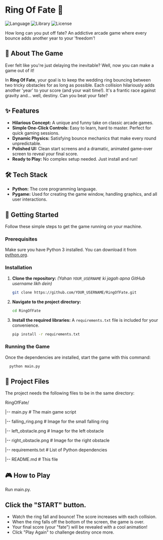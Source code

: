 # Ring Of Fate 💍

![Language](https://img.shields.io/badge/Language-Python-blue.svg) ![Library](https://img.shields.io/badge/Library-Pygame-red.svg) ![License](https://img.shields.io/badge/License-MIT-green.svg)

How long can you put off fate? An addictive arcade game where every bounce adds another year to your 'freedom'!



## 📜 About The Game

Ever felt like you're just delaying the inevitable? Well, now you can make a game out of it! 

In **Ring Of Fate**, your goal is to keep the wedding ring bouncing between two tricky obstacles for as long as possible. Each collision hilariously adds another 'year' to your score (and your wait time!). It's a frantic race against gravity and... well, destiny. Can you beat your fate?

## ✨ Features

*   **Hilarious Concept:** A unique and funny take on classic arcade games.
*   **Simple One-Click Controls:** Easy to learn, hard to master. Perfect for quick gaming sessions.
*   **Dynamic Physics:** Satisfying bounce mechanics that make every round unpredictable.
*   **Polished UI:** Clean start screens and a dramatic, animated game-over screen to reveal your final score.
*   **Ready to Play:** No complex setup needed. Just install and run!

## 🛠️ Tech Stack

*   **Python:** The core programming language.
*   **Pygame:** Used for creating the game window, handling graphics, and all user interactions.

## 🚀 Getting Started

Follow these simple steps to get the game running on your machine.

### Prerequisites

Make sure you have Python 3 installed. You can download it from [python.org](https://www.python.org/downloads/).

### Installation

1.  **Clone the repository:** 
    *(Yahan `YOUR_USERNAME` ki jagah apna GitHub username likh dein)*
    ```bash
    git clone https://github.com/YOUR_USERNAME/RingOfFate.git
    ```

2.  **Navigate to the project directory:**
    ```bash
    cd RingOfFate
    ```

3.  **Install the required libraries:**
    A `requirements.txt` file is included for your convenience.
    ```bash
    pip install -r requirements.txt
    ```

### Running the Game

Once the dependencies are installed, start the game with this command:
  ```bash
    python main.py
  ```

## 📂 Project Files
The project needs the following files to be in the same directory:

RingOfFate/

|-- main.py              # The main game script

|-- falling_ring.png     # Image for the small falling ring

|-- left_obstacle.png    # Image for the left obstacle

|-- right_obstacle.png   # Image for the right obstacle

|-- requirements.txt     # List of Python dependencies

|-- README.md            # This file

## 🎮 How to Play

Run main.py.


## Click the "START" button.

*  Watch the ring fall and bounce! The score increases with each collision.
*  When the ring falls off the bottom of the screen, the game is over.
*  Your final score (your "fate") will be revealed with a cool animation!
*  Click "Play Again" to challenge destiny once more.
